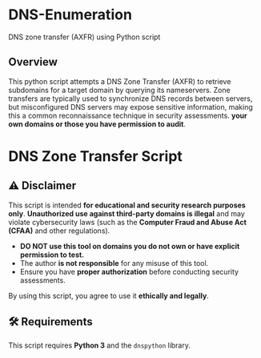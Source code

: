 # DNS-Enumeration
DNS zone transfer (AXFR) using Python script

## Overview 
This python script attempts a DNS Zone Transfer (AXFR) to retrieve subdomains for a target domain by querying its nameservers. Zone transfers are typically used to synchronize DNS records between servers, but misconfigured DNS servers may expose sensitive information, making this a common reconnaissance technique in security assessments. **your own domains or those you have permission to audit**.  

# DNS Zone Transfer Script  

## ⚠️ Disclaimer  
This script is intended **for educational and security research purposes only**. **Unauthorized use against third-party domains is illegal** and may violate cybersecurity laws (such as the **Computer Fraud and Abuse Act (CFAA)** and other regulations).  

- **DO NOT use this tool on domains you do not own or have explicit permission to test.**  
- The author **is not responsible** for any misuse of this tool.  
- Ensure you have **proper authorization** before conducting security assessments.  

By using this script, you agree to use it **ethically and legally**.  

## 🛠️ Requirements  
This script requires **Python 3** and the `dnspython` library.  

